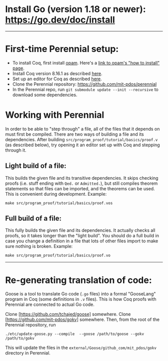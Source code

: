 # Install Go (version 1.18 or newer): https://go.dev/doc/install

--------------------------------------------------------------------------------

# First-time Perennial setup:
* To install Coq, first install [opam](https://opam.ocaml.org/).  Here's a [link
  to opam's "how to install" page](https://opam.ocaml.org/doc/Install.html).
* Install Coq version 8.16.1 as described [here](https://coq.inria.fr/opam-using.html).
* Set up an editor for Coq as described [here](https://coq.inria.fr/user-interfaces.html).
* Clone the Perennial repository: https://github.com/mit-pdos/perennial
* In the Perennial repo, run `git submodule update --init --recursive` to
  download some dependencies.


# Working with Perennial
In order to be able to "step through" a file, all of the files that it depends
on must first be compiled. There are two ways of building a file and its
dependencies. After building `src/program_proof/tutorial/basics/proof.v` (as
described below), try opening it an editor set up with Coq and stepping through
it.

## Light build of a file:
This builds the given file and its transitive dependencies.  It skips checking
proofs (i.e. stuff ending with `Qed.` or `Admitted.`), but still compiles
theorem statements so that files can be imported, and the theorems can be used.
This is convenient during development.
Example:
```
make src/program_proof/tutorial/basics/proof.vos
```

## Full build of a file:
This fully builds the given file and its dependencies. It actually checks all
proofs, so it takes longer than the "light build". You should do a full build in
case you change a definition in a file that lots of other files import to make
sure nothing is broken.
Example:
```
make src/program_proof/tutorial/basics/proof.vo
```

--------------------------------------------------------------------------------

# Re-generating translation of code:

Goose is a tool to translate Go code (`.go` files) into a formal "GooseLang"
program in Coq (some definitions in `.v` files). This is how Coq proofs with
Perennial are connected to actual Go code.

Clone [https://github.com/tchajed/goose] somewhere.
Clone [https://github.com/mit-pdos/gokv] somewhere.
Then, from the root of the Perennial repository, run
```
./etc/update-goose.py --compile  --goose /path/to/goose --gokv /path/to/gokv
```
This will update the files in the `external/Goose/github_com/mit_pdos/gokv`
directory in Perennial.
